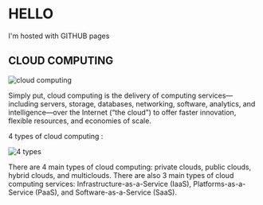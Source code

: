 <!DOCTYPE html>
<html><head>
<style>
n {
  background-image: url('https://user-images.githubusercontent.com/96589133/180492769-1cb55356-55a0-497f-b83b-a04ac5453fb7.png');
}
  </n>
</style>
</head>
  <body>
    <h1> HELLO </h1>
    <p> I'm hosted with GITHUB pages</p>
      <h2> CLOUD COMPUTING </h2>
 <img src="https://user-images.githubusercontent.com/96589133/180482720-05f5fd61-6b48-4f4f-b992-a8168c315e37.png" alt="cloud computing">

  <r> Simply put, cloud computing is the delivery of computing services—including servers, storage, databases, networking, software, analytics, and intelligence—over the Internet (“the cloud”) to offer faster innovation, flexible resources, and economies of scale.</r>
 
  <m>4 types of cloud computing :</m>
    
  <img src="https://user-images.githubusercontent.com/96589133/180485299-3605ecb4-9ecd-4133-9ca3-f32b6ba3c404.png" alt="4 types">

<c>There are 4 main types of cloud computing: private clouds, public clouds, hybrid clouds, and multiclouds. There are also 3 main types of cloud computing services: Infrastructure-as-a-Service (IaaS), Platforms-as-a-Service (PaaS), and Software-as-a-Service (SaaS).</c>
  </body>
  </html>
